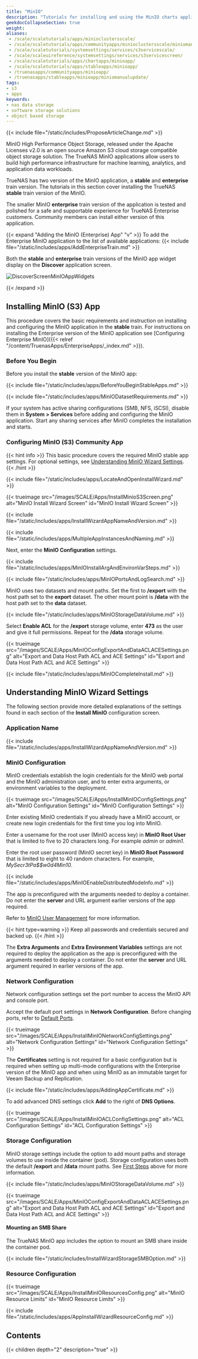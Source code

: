 ```yaml
---
title: "MinIO"
description: "Tutorials for installing and using the MinIO charts application available in the stable train in TrueNAS."
geekdocCollapseSection: true
weight:
aliases: 
 - /scale/scaletutorials/apps/minioclustersscale/
 - /scale/scaletutorials/apps/communityapps/minioclustersscale/miniomanualupdate/
 - /scale/scaletutorials/systemsettings/services/s3servicescale/
 - /scale/scaleuireference/systemsettings/services/s3servicescreen/
 - /scale/scaletutorials/apps/chartapps/minioapp/
 - /scale/scaletutorials/apps/stableapps/minioapp/
 - /truenasapps/communityapps/minioapp/
 - /truenasapps/stableapps/minioapp/miniomanualupdate/
tags:
- s3
- apps
keywords:
- nas data storage
- software storage solutions
- object based storage
---
```



{{< include file="/static/includes/ProposeArticleChange.md" >}}

MinIO High Performance Object Storage, released under the Apache Licenses v2.0 is an open source Amazon S3 cloud storage compatible object storage solution.
The TrueNAS MinIO applications allow users to build high performance infrastructure for machine learning, analytics, and application data workloads.

TrueNAS has two version of the MinIO application, a **stable** and **enterprise** train version.
The tutorials in this section cover installing the TrueNAS **stable** train version of the MinIO.

The smaller MinIO **enterprise** train version of the application is tested and polished for a safe and supportable experience for TrueNAS Enterprise customers.
Community members can install either version of this application.

{{< expand "Adding the MinIO (Enterprise) App" "v" >}}
To add the Enterprise MinIO application to the list of available applications: 
{{< include file="/static/includes/apps/AddEnterpriseTrain.md" >}}

Both the **stable** and **enterprise** train versions of the MinIO app widget display on the **Discover** application screen.

![DiscoverScreenMinIOAppWidgets](/images/SCALE/Apps/DiscoverScreenMinIOAppWidgets.png "Minio App Widgets")

{{< /expand >}}

## Installing MinIO (S3) App
This procedure covers the basic requirements and instruction on installing and configuring the MinIO application in the **stable** train.
For instructions on installing the Enterprise version of the MinIO application see [Configuring
Enterprise MinIO]({{< relref "/content/TruenasApps/EnterpriseApps/_index.md" >}}).

### Before You Begin
Before you install the **stable** version of the MinIO app:

{{< include file="/static/includes/apps/BeforeYouBeginStableApps.md" >}}

{{< include file="/static/includes/apps/MinIODatasetRequirements.md" >}}

If your system has active sharing configurations (SMB, NFS, iSCSI), disable them in **System > Services** before adding and configuring the MinIO application.
Start any sharing services after MinIO completes the installation and starts.

### Configuring MinIO (S3) Community App
{{< hint info >}}
This basic procedure covers the required MinIO stable app settings.
For optional settings, see [Understanding MinIO Wizard Settings](#understanding-minio-wizard-settings).
{{< /hint >}}

{{< include file="/static/includes/apps/LocateAndOpenInstallWizard.md" >}}

{{< trueimage src="/images/SCALE/Apps/InstallMinioS3Screen.png" alt="MinIO Install Wizard Screen" id="MinIO Install Wizard Screen" >}}

{{< include file="/static/includes/apps/InstallWizardAppNameAndVersion.md" >}}

{{< include file="/static/includes/apps/MultipleAppInstancesAndNaming.md" >}}

Next, enter the **MinIO Configuration** settings.

{{< include file="/static/includes/apps/MinIOInstallArgAndEnvironVarSteps.md" >}}

{{< include file="/static/includes/apps/MinIOPortsAndLogSearch.md" >}}

MinIO uses two datasets and mount paths. Set the first to **/export** with the host path set to the **export** dataset.
The other mount point is **/data** with the host path set to the **data** dataset.

{{< include file="/static/includes/apps/MinIOStorageDataVolume.md" >}}

Select **Enable ACL** for the **/export** storage volume, enter **473** as the user and give it full permissions.
Repeat for the **/data** storage volume.

{{< trueimage src="/images/SCALE/Apps/MinIOConfigExportAndDataACLACESettings.png" alt="Export and Data Host Path ACL and ACE Settings" id="Export and Data Host Path ACL and ACE Settings" >}}

{{< include file="/static/includes/apps/MinIOCompleteInstall.md" >}}

## Understanding MinIO Wizard Settings
The following section provide more detailed explanations of the settings found in each section of the **Install MinIO** configuration screen.

### Application Name

{{< include file="/static/includes/apps/InstallWizardAppNameAndVersion.md" >}}

### MinIO Configuration
MinIO credentials establish the login credentials for the MinIO web portal and the MinIO administration user, and to enter extra arguments, or environment variables to the deployment.

{{< trueimage src="/images/SCALE/Apps/InstallMinIOConfigSettings.png" alt="MinIO Configuration Settings" id="MinIO Configuration Settings" >}}

Enter existing MinIO credentials if you already have a MinIO account, or create new login credentials for the first time you log into MinIO.

Enter a username for the root user (MinIO access key) in **MinIO Root User** that is limited to five to 20 characters long. For example *admin* or *admin1*.

Enter the root user password (MinIO secret key) in **MinIO Root Password** that is limited to eight to 40 random characters. For example, *MySecr3tPa$$w0d4Min10*.

{{< include file="/static/includes/apps/MinIOEnableDistributedModeInfo.md" >}}

The app is preconfigured with the arguments needed to deploy a container. Do not enter the **server** and URL argument earlier versions of the app required.

Refer to [MinIO User Management](https://docs.min.io/minio/baremetal/security/minio-identity-management/user-management.html) for more information.

{{< hint type=warning >}}
Keep all passwords and credentials secured and backed up.
{{< /hint >}}

The **Extra Arguments** and **Extra Environment Variables** settings are not required to deploy the application as the app is preconfigured with the arguments needed to deploy a container.
Do not enter the **server** and URL argument required in earlier versions of the app.

### Network Configuration
Network configuration settings set the port number to access the MinIO API and console port.

Accept the default port settings in **Network Configuration**.
Before changing ports, refer to [Default Ports](https://www.truenas.com/docs/references/defaultports/).

{{< trueimage src="/images/SCALE/Apps/InstallMinIONetworkConfigSettings.png" alt="Network Configuration Settings" id="Network Configuration Settings" >}}

The **Certificates** setting is not required for a basic configuration but is required when setting up multi-mode configurations with the Enterprise version of the MinIO app and when using MinIO as an immutable target for Veeam Backup and Replication.

{{< include file="/static/includes/apps/AddingAppCertificate.md" >}}

To add advanced DNS settings click **Add** to the right of **DNS Options**.

{{< trueimage src="/images/SCALE/Apps/InstallMinIOACLConfigSettings.png" alt="ACL Configuration Settings" id="ACL Configuration Settings" >}}

### Storage Configuration
MinIO storage settings include the option to add mount paths and storage volumes to use inside the container (pod).
Storage configuration uses both the default **/export** and **/data** mount paths. See [First Steps](#before-you-begin) above for more information.

{{< include file="/static/includes/apps/MinIOStorageDataVolume.md" >}}

{{< trueimage src="/images/SCALE/Apps/MinIOConfigExportAndDataACLACESettings.png" alt="Export and Data Host Path ACL and ACE Settings" id="Export and Data Host Path ACL and ACE Settings" >}}

#### Mounting an SMB Share
The TrueNAS MinIO app includes the option to mount an SMB share inside the container pod.

{{< include file="/static/includes/InstallWizardStorageSMBOption.md" >}}

### Resource Configuration

{{< trueimage src="/images/SCALE/Apps/InstallMinIOResourcesConfig.png" alt="MinIO Resource Limits" id="MinIO Resource Limits" >}}

{{< include file="/static/includes/apps/AppInstallWizardResourceConfig.md" >}}

<div class="noprint">

## Contents

{{< children depth="2" description="true" >}}

</div>
